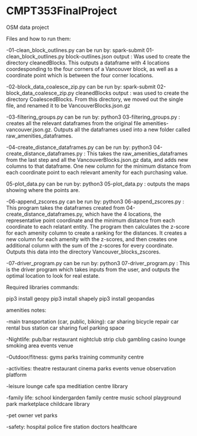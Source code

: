 # CMPT353FinalProject

OSM data project

Files and how to run them:

-01-clean_block_outlines.py can be run by: spark-submit 01-clean_block_outlines.py block-outlines.json output : Was used to create the directory cleanedBlocks. This outputs a dataframe with 4 locations coordesponding to the four corners of a Vancouver block, as well as a coordinate point which is between the four corner locations.

-02-block_data_coalesce_zip.py can be run by: spark-submit 02-block_data_coalesce_zip.py cleanedBlocks output : was used to create the directory CoalescedBlocks. From this directory, we moved out the single file, and renamed it to be VancouverBlocks.json.gz

-03-filtering_groups.py can be run by: python3 03-filtering_groups.py : creates all the relevant dataframes from the original file amenities-vancouver.json.gz. Outputs all the dataframes used into a new folder called raw_amenities_dataframes.

-04-create_distance_dataframes.py can be run by: python3 04-create_distance_dataframes.py : This takes the raw_amenities_dataframes from the last step and all the VancouverBlocks.json.gz data, and adds new columns to that dataframe. One new column for the minimum distance from each coordinate point to each relevant amenity for each purchasing value.

05-plot_data.py can be run by: python3 05-plot_data.py : outputs the maps showing where the points are.

-06-append_zscores.py can be run by: python3 06-append_zscores.py : This program takes the dataframes created from 04-create_distance_dataframes.py, which have the 4 locations, the representative point coordinate and the minimum distance from each coordinate to each relatant entity. The program then calculates the z-score for each amenity column to create a ranking for the distances. It creates a new column for each amenity with the z-scores, and then creates one additional column with the sum of the z-scores for every coordinate. Outputs this data into the directory Vancouver_blocks_zscores.

-07-driver_program.py can be run by: python3 07-driver_program.py : This is the driver program which takes inputs from the user, and outputs the optimal location to look for real estate.

Required libraries commands:

pip3 install geopy
pip3 install shapely
pip3 install geopandas

amenities notes:

-main transportation (car, public, biking):
car sharing
bicycle repair
car rental
bus station
car sharing
fuel
parking space

-Nightlife:
pub/bar
restaurant
nightclub
strip club
gambling
casino
lounge
smoking area
events venue

-Outdoor/fitness:
gyms
parks
training
community centre

-activities:
theatre
restaurant
cinema
parks
events venue
observation platform

-leisure
lounge
cafe
spa
meditiation centre
library

-family life:
school
kindergarden
family centre
music school
playground
park
marketplace
childcare
library

-pet owner
vet
parks

-safety:
hospital
police
fire station
doctors
healthcare
